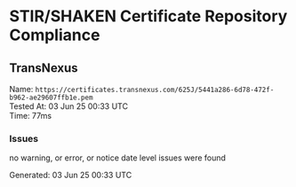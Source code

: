 # STIR/SHAKEN Certificate Repository Compliance

## TransNexus

Name: `https://certificates.transnexus.com/625J/5441a286-6d78-472f-b962-ae29607ffb1e.pem`\
Tested At: 03 Jun 25 00:33 UTC\
Time: 77ms

### Issues

no warning, or error, or notice date level issues were found

Generated: 03 Jun 25 00:33 UTC